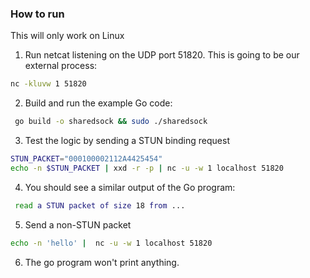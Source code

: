 ### How to run

This will only work on Linux

1. Run netcat listening on the UDP port 51820. This is going to be our external process:
```bash
nc -kluvw 1 51820
```

2. Build and run the example Go code:

```bash
 go build -o sharedsock && sudo ./sharedsock
```

3. Test the logic by sending a STUN binding request

```bash
STUN_PACKET="000100002112A4425454" 
echo -n $STUN_PACKET | xxd -r -p | nc -u -w 1 localhost 51820
```

4. You should see a similar output of the Go program:

```bash 
 read a STUN packet of size 18 from ...
```

5. Send a non-STUN packet

```bash
echo -n 'hello' |  nc -u -w 1 localhost 51820
```

6. The go program won't print anything.

